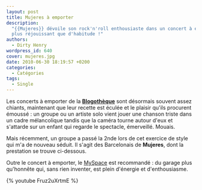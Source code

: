```yaml
---
layout: post
title: Mujeres à emporter
description:
  "{{Mujeres}} dévoile son rock'n'roll enthousiaste dans un concert à emporter
  plus réjouissant que d'habitude !"
authors:
  - Dirty Henry
wordpress_id: 640
cover: mujeres.jpg
date: 2010-06-30 18:19:57 +0200
categories:
  - Catégories
tags:
  - Single
---
```


Les concerts à emporter de la [**Blogothèque**](http://www.blogotheque.net/)
sont désormais souvent assez chiants, maintenant que leur recette est éculée et
le plaisir qu'ils procurent émoussé : un groupe ou un artiste solo vient jouer
une chanson triste dans un cadre mélancolique tandis que la caméra tourne autour
d'eux et s'attarde sur un enfant qui regarde le spectacle, émerveillé. Mouais.

Mais récemment, un groupe a passé la 2nde lors de cet exercice de style qui m'a
de nouveau séduit. Il s'agit des Barcelonais de **Mujeres**, dont la prestation
se trouve ci-dessous.

Outre le concert à emporter, le
[MySpace](http://www.myspace.com/mujeresdebarcelona) est recommandé : du garage
plus qu'honnête qui, sans rien inventer, est plein d'énergie et d'enthousiasme.

{% youtube Fruz2uXrtmE %}

